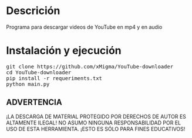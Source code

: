<h1>Descrición</h1>
Programa para descargar videos de YouTube en mp4 y en audio
<h1>Instalación y ejecución</h1>
<pre>
git clone https://github.com/xMigma/YouTube-downloader
cd YouTube-downloader
pip install -r requeriments.txt
python main.py
</pre>

<h2>ADVERTENCIA</h2>
¡LA DESCARGA DE MATERIAL PROTEGIDO POR DERECHOS DE AUTOR ES ALTAMENTE ILEGAL! NO ASUMO NINGUNA RESPONSABILIDAD POR EL USO DE ESTA HERRAMIENTA. ¡ESTO ES SÓLO PARA FINES EDUCATIVOS!
